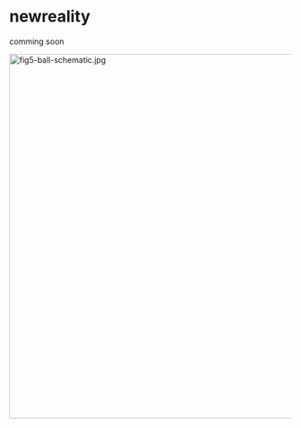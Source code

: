 # newreality

comming soon

<img src="https://raw.githubusercontent.com/octopusengine/newreality/master/newreality09.jpg" alt="fig5-ball-schematic.jpg" width="650">
